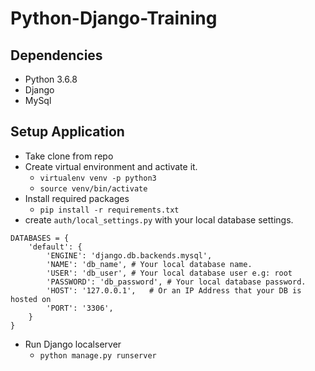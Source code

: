 # Python-Django-Training

## Dependencies

+ Python 3.6.8
+ Django
+ MySql
 
## Setup Application

 + Take clone from repo
 + Create virtual environment and activate it.
    +  `virtualenv venv -p python3`
    + `source venv/bin/activate`
 + Install required packages
    + `pip install -r requirements.txt`
 + create `auth/local_settings.py` with your local database settings.
 
```
DATABASES = {
    'default': {
        'ENGINE': 'django.db.backends.mysql',
        'NAME': 'db_name', # Your local database name.
        'USER': 'db_user', # Your local database user e.g: root
        'PASSWORD': 'db_password', # Your local database password.
        'HOST': '127.0.0.1',   # Or an IP Address that your DB is hosted on
        'PORT': '3306',
    }
}
```

+ Run Django localserver
    + `python manage.py runserver`